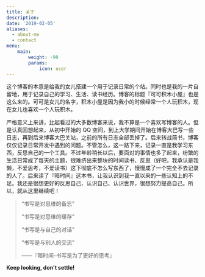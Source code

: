```yaml
---
title: 关于
description:
date: '2019-02-05'
aliases:
  - about-me
  - contact
menu:
    main: 
        weight: -90
        params:
            icon: user
---
```


这个博客的本意是给我的女儿搭建一个用于记录日常的个站。同时也是我的一片自留地，用于记录自己的学习、生活、读书经历。博客的标题『可可积木小屋』也是这么来的。可可是女儿的名字，积木小屋是因为我小的时候经常一个人玩积木，现在女儿也喜欢一个人玩积木。

严格意义上来讲，比起看过的大多数博客来说，我不算是一个喜欢写博客的人。但是认真回想起来，从初中开始的 QQ 空间，到上大学期间开始在博客大巴写一些日志，再到后来博客大巴关站，之前的所有日志全部丢掉了。后来转战简书，博客仅仅记录日常开发中遇到的问题。不管怎么，这一路下来，记录一直是我学习东西，反思自己的一个工具。不过年龄稍长以后，要面对的事情也多了起来，纷繁的生活日常成了每天的主题，很难挤出来整块的时间读书、反思（好吧，我承认是我懒，不爱思考，不爱读书）这下彻底不怎么写东西了，慢慢成了一个完全不去记录的人了。后来读了『暗时间』这本书，让我认识到我一直以来的一些认知上的不足。我还是很想更好的反思自己、认识自己、认识世界，很想努力提高自己。所以，就从这里继续吧！
> “书写是对思维的备忘”
> 
> “书写是对思维的缓存”
> 
> “书写是与自己的对话”
> 
> “书写是与别人的交流”
>                   
>  ——『暗时间-书写是为了更好的思考』


 **Keep looking, don't settle!**
